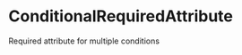 ConditionalRequiredAttribute
============================

Required attribute for multiple conditions
